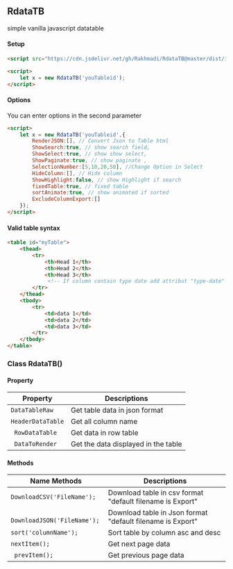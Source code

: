 ## RdataTB
simple vanilla javascript datatable 
#### Setup

```html
<script src="https://cdn.jsdelivr.net/gh/Rakhmadi/RdataTB@master/dist/index.js"></script>

<script>
    let x = new RdataTB('youTableid');
</script>
```
#### Options 
You can enter options in the second parameter
```html
<script>
    let x = new RdataTB('youTableid',{
		RenderJSON:[], // Convert Json to Table html 
		ShowSearch:true, // show search field,
		ShowSelect:true, // show show select,
		ShowPaginate:true, // show paginate ,
		SelectionNumber:[5,10,20,50], //Change Option in Select
		HideColumn:[], // Hide column
		ShowHighlight:false, // show Highlight if search
	    fixedTable:true, // fixed table
        sortAnimate:true, // show animated if sorted
		ExcludeColumnExport:[] 
	});
</script>
```
#### Valid table syntax

```html
<table id="myTable">
	<thead>
		<tr>
			<th>Head 1</th>
			<th>Head 2</th>
			<th>Head 3</th> 
			 <!-- If column contain type date add attribut "type-date" example = <th type-date >Head 3</th>  -->
		</tr>
	</thead>
	<tbody>
		<tr>
			<td>data 1</td>
			<td>data 2</td>
			<td>data 3</td>
		</tr>
	</tbody>
</table>
```
### Class RdataTB()
#### Property
| Property | Descriptions |
|--|--|
| ```DataTableRaw``` | Get table data in json format |
|``` HeaderDataTable ```|Get all column name|
|``` RowDataTable```|Get data in row table|
|``` DataToRender```|Get the data displayed in the table|

#### Methods 
|Name Methods  | Descriptions|
|--|--|
| ``` DownloadCSV('FileName'); ``` | Download table in csv format "default filename is Export" |
|``` DownloadJSON('FileName');```|Download table in Json format "default filename is Export"|
|``` sort('columnName'); ```|Sort table by column asc and desc|
|```nextItem();```|Get next page data|
|``` prevItem();```|Get previous page data|

